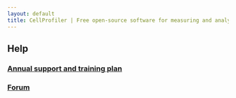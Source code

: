 ```yaml
---
layout: default
title: CellProfiler | Free open-source software for measuring and analyzing cell images
---
```


## Help

### [Annual support and training plan](/supportplan/)

### [Forum](http://forum.cellprofiler.org/)
